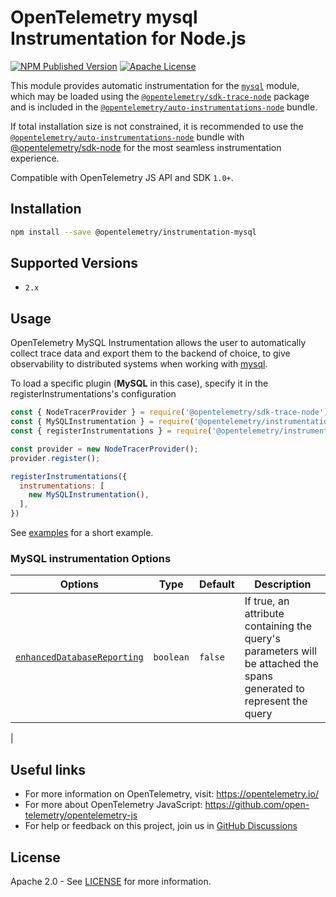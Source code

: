 # OpenTelemetry mysql Instrumentation for Node.js

[![NPM Published Version][npm-img]][npm-url]
[![Apache License][license-image]][license-image]

This module provides automatic instrumentation for the [`mysql`](https://www.npmjs.com/package/mysql) module, which may be loaded using the [`@opentelemetry/sdk-trace-node`](https://github.com/open-telemetry/opentelemetry-js/tree/main/packages/opentelemetry-sdk-trace-node) package and is included in the [`@opentelemetry/auto-instrumentations-node`](https://www.npmjs.com/package/@opentelemetry/auto-instrumentations-node) bundle.

If total installation size is not constrained, it is recommended to use the [`@opentelemetry/auto-instrumentations-node`](https://www.npmjs.com/package/@opentelemetry/auto-instrumentations-node) bundle with [@opentelemetry/sdk-node](`https://www.npmjs.com/package/@opentelemetry/sdk-node`) for the most seamless instrumentation experience.

Compatible with OpenTelemetry JS API and SDK `1.0+`.

## Installation

```bash
npm install --save @opentelemetry/instrumentation-mysql
```

## Supported Versions

- `2.x`

## Usage

OpenTelemetry MySQL Instrumentation allows the user to automatically collect trace data and export them to the backend of choice, to give observability to distributed systems when working with [mysql](https://www.npmjs.com/package/mysql).

To load a specific plugin (**MySQL** in this case), specify it in the registerInstrumentations's configuration

```js
const { NodeTracerProvider } = require('@opentelemetry/sdk-trace-node');
const { MySQLInstrumentation } = require('@opentelemetry/instrumentation-mysql');
const { registerInstrumentations } = require('@opentelemetry/instrumentation');

const provider = new NodeTracerProvider();
provider.register();

registerInstrumentations({
  instrumentations: [
    new MySQLInstrumentation(),
  ],
})
```

See [examples](https://github.com/open-telemetry/opentelemetry-js-contrib/tree/main/plugins/node/opentelemetry-instrumentation-mysql/examples) for a short example.

### MySQL instrumentation Options

| Options | Type | Default | Description |
| ------- | ---- | --------| ----------- |
| [`enhancedDatabaseReporting`](./src/types.ts#L24) | `boolean` | `false` | If true, an attribute containing the query's parameters will be attached the spans generated to represent the query |
|

## Useful links

- For more information on OpenTelemetry, visit: <https://opentelemetry.io/>
- For more about OpenTelemetry JavaScript: <https://github.com/open-telemetry/opentelemetry-js>
- For help or feedback on this project, join us in [GitHub Discussions][discussions-url]

## License

Apache 2.0 - See [LICENSE][license-url] for more information.

[discussions-url]: https://github.com/open-telemetry/opentelemetry-js/discussions
[license-url]: https://github.com/open-telemetry/opentelemetry-js-contrib/blob/main/LICENSE
[license-image]: https://img.shields.io/badge/license-Apache_2.0-green.svg?style=flat
[npm-url]: https://www.npmjs.com/package/@opentelemetry/instrumentation-mysql
[npm-img]: https://badge.fury.io/js/%40opentelemetry%2Finstrumentation-mysql.svg
